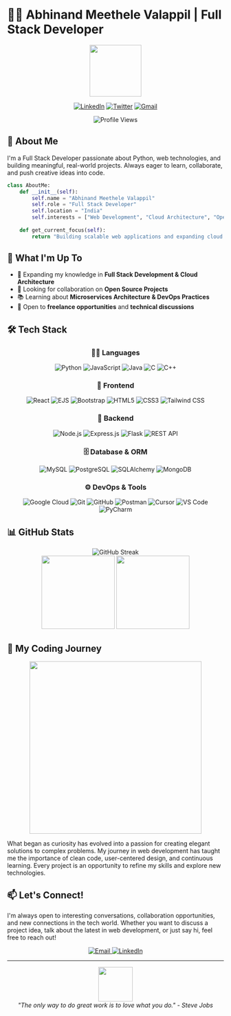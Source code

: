 # 👨‍💻 Abhinand Meethele Valappil | Full Stack Developer

<div align="center">
  <img src="https://media.giphy.com/media/v1.Y2lkPTc5MGI3NjExZ3R3MXMwZnhmY2Z2bXpyMzI5YzZidHFleDg5ZmZ1MzExNWllcGZmMiZlcD12MV9pbnRlcm5hbF9naWZfYnlfaWQmY3Q9Zw/hqU2KkjW5bE2v2Z7Q2/giphy.gif" width="120"/>
  
  [![LinkedIn](https://img.shields.io/badge/LinkedIn-0077B5?style=for-the-badge&logo=linkedin&logoColor=white)](https://www.linkedin.com/in/abhinand-mv/)
  [![Twitter](https://img.shields.io/badge/Twitter-1DA1F2?style=for-the-badge&logo=twitter&logoColor=white)](https://x.com/abhinandmvp)
  [![Gmail](https://img.shields.io/badge/Gmail-D14836?style=for-the-badge&logo=gmail&logoColor=white)](mailto:mvabhinand2005@gmail.com)
  
  ![Profile Views](https://komarev.com/ghpvc/?username=abhinandmv&style=flat-square&color=blue)
</div>

## 🚀 About Me


I'm a Full Stack Developer passionate about Python, web technologies, and building meaningful, real-world projects. Always eager to learn, collaborate, and push creative ideas into code.

```python
class AboutMe:
    def __init__(self):
        self.name = "Abhinand Meethele Valappil"
        self.role = "Full Stack Developer"
        self.location = "India"
        self.interests = ["Web Development", "Cloud Architecture", "Open Source"]
        
    def get_current_focus(self):
        return "Building scalable web applications and expanding cloud expertise"
```

## 💼 What I'm Up To

- 🌱 Expanding my knowledge in **Full Stack Development & Cloud Architecture**
- 👯 Looking for collaboration on **Open Source Projects**
- 📚 Learning about **Microservices Architecture & DevOps Practices**
- 🤝 Open to **freelance opportunities** and **technical discussions**

## 🛠️ Tech Stack
<div align = "center">

  ### 🧑‍💻 Languages
  ![Python](https://img.shields.io/badge/Python-3776AB?style=for-the-badge&logo=python&logoColor=white)
  ![JavaScript](https://img.shields.io/badge/JavaScript-F7DF1E?style=for-the-badge&logo=javascript&logoColor=black)
  ![Java](https://img.shields.io/badge/Java-ED8B00?style=for-the-badge&logo=java&logoColor=white)
  ![C](https://img.shields.io/badge/C-00599C?style=for-the-badge&logo=c&logoColor=white)
  ![C++](https://img.shields.io/badge/C++-00599C?style=for-the-badge&logo=cplusplus&logoColor=white)

  ### 🎨 Frontend
  ![React](https://img.shields.io/badge/React-61DAFB?style=for-the-badge&logo=react&logoColor=black)
  ![EJS](https://img.shields.io/badge/EJS-8F4E1C?style=for-the-badge&logo=ejs&logoColor=white)
  ![Bootstrap](https://img.shields.io/badge/Bootstrap-7952B3?style=for-the-badge&logo=bootstrap&logoColor=white)
  ![HTML5](https://img.shields.io/badge/HTML5-E34F26?style=for-the-badge&logo=html5&logoColor=white)
  ![CSS3](https://img.shields.io/badge/CSS3-1572B6?style=for-the-badge&logo=css3&logoColor=white)
  ![Tailwind CSS](https://img.shields.io/badge/Tailwind_CSS-38B2AC?logo=tailwind-css&logoColor=white&style=for-the-badge)

  
  ### 🧠 Backend
  ![Node.js](https://img.shields.io/badge/Node.js-339933?style=for-the-badge&logo=nodedotjs&logoColor=white)
  ![Express.js](https://img.shields.io/badge/Express-000000?style=for-the-badge&logo=express&logoColor=white)
  ![Flask](https://img.shields.io/badge/Flask-000000?style=for-the-badge&logo=flask&logoColor=white)
  ![REST API](https://img.shields.io/badge/REST%20API-00C7B7?style=for-the-badge&logo=fastapi&logoColor=white)
  
  ### 🗄️ Database & ORM
  ![MySQL](https://img.shields.io/badge/MySQL-4479A1?style=for-the-badge&logo=mysql&logoColor=white)
  ![PostgreSQL](https://img.shields.io/badge/PostgreSQL-4169E1?style=for-the-badge&logo=postgresql&logoColor=white)
  ![SQLAlchemy](https://img.shields.io/badge/SQLAlchemy-D71F00?style=for-the-badge&logo=sqlalchemy&logoColor=white)
  ![MongoDB](https://img.shields.io/badge/Database-MongoDB-green?logo=mongodb)
  
  ### ⚙️ DevOps & Tools
  ![Google Cloud](https://img.shields.io/badge/Google_Cloud-4285F4?style=for-the-badge&logo=google-cloud&logoColor=white)
  ![Git](https://img.shields.io/badge/Git-F05032?style=for-the-badge&logo=git&logoColor=white)
  ![GitHub](https://img.shields.io/badge/GitHub-181717?style=for-the-badge&logo=github&logoColor=white)
  ![Postman](https://img.shields.io/badge/Postman-FF6C37?style=for-the-badge&logo=postman&logoColor=white)
  ![Cursor](https://img.shields.io/badge/Cursor-2F80ED?style=for-the-badge&logo=cursor&logoColor=white)
  ![VS Code](https://img.shields.io/badge/VS_Code-007ACC?style=for-the-badge&logo=visual-studio-code&logoColor=white)
  ![PyCharm](https://img.shields.io/badge/PyCharm-000000?style=for-the-badge&logo=pycharm&logoColor=white)

</div>

## 📊 GitHub Stats

<div align="center">
  <img src="https://nirzak-streak-stats.vercel.app?user=abhinandmv&theme=tokyonight" alt="GitHub Streak" />
</div>

<div align="center">
  <img src="https://github-readme-stats.vercel.app/api?username=abhinandmv&show_icons=true&theme=tokyonight" height="170" />
  <img src="https://github-readme-stats.vercel.app/api/top-langs/?username=abhinandmv&layout=compact&theme=tokyonight" height="170" />
</div>

## 🌱 My Coding Journey

<div align="center">
  <img src="https://media.giphy.com/media/v1.Y2lkPTc5MGI3NjExZmllaTNpNHpnMzRjdmJiNHBoYTdvdHZlZjU5OGVtbzBtcjZrcWRocCZlcD12MV9pbnRlcm5hbF9naWZfYnlfaWQmY3Q9Zw/L1R1tvI9svkIWwpVYr/giphy.gif" width="400"/>
</div>

What began as curiosity has evolved into a passion for creating elegant solutions to complex problems. My journey in web development has taught me the importance of clean code, user-centered design, and continuous learning. Every project is an opportunity to refine my skills and explore new technologies.

## 📫 Let's Connect!

I'm always open to interesting conversations, collaboration opportunities, and new connections in the tech world. Whether you want to discuss a project idea, talk about the latest in web development, or just say hi, feel free to reach out!

<div align="center">
  <a href="mailto:mvabhinand2005@gmail.com">
    <img src="https://img.shields.io/badge/Email_Me-D14836?style=for-the-badge&logo=gmail&logoColor=white" alt="Email"/>
  </a>
  <a href="https://www.linkedin.com/in/abhinand-mv/">
    <img src="https://img.shields.io/badge/Connect-0077B5?style=for-the-badge&logo=linkedin&logoColor=white" alt="LinkedIn"/>
  </a>
</div>

---

<div align="center">
  <img src="https://media.giphy.com/media/v1.Y2lkPTc5MGI3NjExNmh6NXFxZTBlOWNtZ21iNXMzZTZmMHpyZnJhd3NrODVsdG13ZnBqcSZlcD12MV9pbnRlcm5hbF9naWZfYnlfaWQmY3Q9Zw/M9gbBd9nbDrOTu1Mqx/giphy.gif" width="80"/>
  <br>
  <em>"The only way to do great work is to love what you do." - Steve Jobs</em>
</div>
